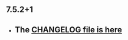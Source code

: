 ## 7.5.2+1

- ## The [CHANGELOG file is here](https://www.canardoux.xyz/tau_sound/doc/pages/flutter-sound/api/topics/changelog.html)

